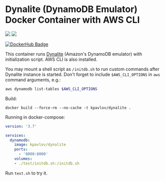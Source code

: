 # Dynalite (DynamoDB Emulator) Docker Container with AWS CLI

[![](https://images.microbadger.com/badges/image/kpavlov/dynalite.svg)](https://microbadger.com/images/kpavlov/dynalite)
[![](https://images.microbadger.com/badges/version/kpavlov/dynalite.svg)](https://microbadger.com/images/kpavlov/dynalite)

[![DockerHub Badge](http://dockeri.co/image/kpavlov/dynalite)](https://hub.docker.com/r/kpavlov/dynalite)

This container runs [Dynalite][dynalite] (Amazon's DynamoDB emulator) with initialization script.
AWS CLI is also installed.

You may mount a shell script as `/initdb.sh` to run custom commands after Dynalite instance is started.
Don't forget to include `$AWS_CLI_OPTIONS` in `aws` command arguments, e.g.:

~~~bash /initdb.sh
aws dynamodb list-tables $AWS_CLI_OPTIONS
~~~

Build:

    docker build --force-rm --no-cache -t kpavlov/dynalite .
    
Running in docker-compose:

```dicker-compose.yml
version: '3.7'

services:
  dynamodb:
    image: kpavlov/dynalite
    ports:
      - '8000:8000'
    volumes:
    - ./test/initdb.sh:/initdb.sh
```

Run `test.sh` to try it.

[cli-options]: https://docs.aws.amazon.com/amazondynamodb/latest/developerguide/DynamoDBLocal.UsageNotes.html#DynamoDBLocal.CommandLineOptions
[dynalite]: https://github.com/mhart/dynalite "An implementation of Amazon's DynamoDB built on LevelDB"
